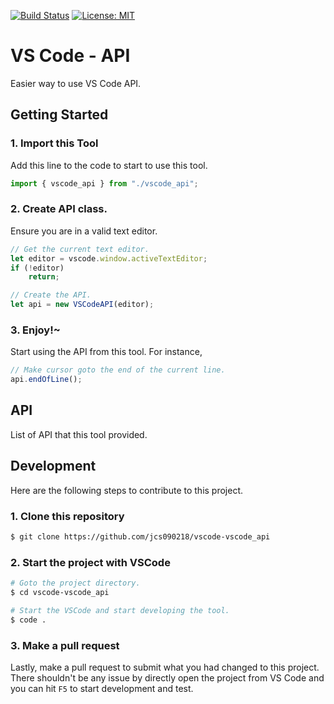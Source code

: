 [![Build Status](https://travis-ci.com/jcs090218/vscode_api.svg?branch=master)](https://travis-ci.com/jcs090218/vscode_api)
[![License: MIT](https://img.shields.io/badge/License-MIT-yellow.svg)](https://opensource.org/licenses/MIT)


# VS Code - API

Easier way to use VS Code API.


## Getting Started
### 1. Import this Tool
Add this line to the code to start to use this tool.
```ts
import { vscode_api } from "./vscode_api";
```

### 2. Create API class.
Ensure you are in a valid text editor.
```ts
// Get the current text editor.
let editor = vscode.window.activeTextEditor;
if (!editor)
    return;

// Create the API.
let api = new VSCodeAPI(editor);
```

### 3. Enjoy!~
Start using the API from this tool. For instance, 
```ts
// Make cursor goto the end of the current line.
api.endOfLine();
```


## API
List of API that this tool provided.


## Development
Here are the following steps to contribute to this project. 
### 1. Clone this repository
```sh
$ git clone https://github.com/jcs090218/vscode-vscode_api
```

### 2. Start the project with VSCode
```sh
# Goto the project directory.
$ cd vscode-vscode_api

# Start the VSCode and start developing the tool.
$ code .
```

### 3. Make a pull request
Lastly, make a pull request to submit what you had changed to 
this project. There shouldn't be any issue by directly open the 
project from VS Code and you can hit `F5` to start development 
and test.
